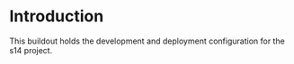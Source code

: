 Introduction
============

This buildout holds the development and deployment configuration for the s14
project.
